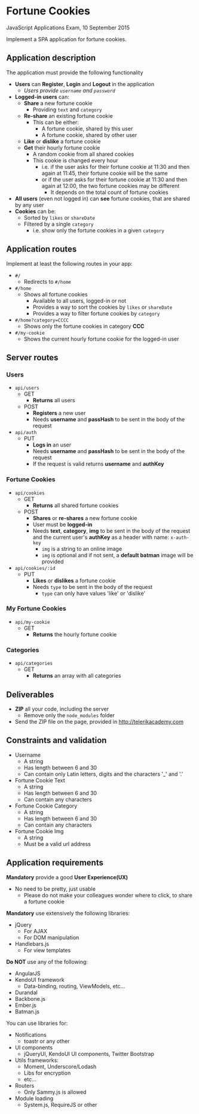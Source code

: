 # Fortune Cookies
JavaScript Applications Exam, 10 September 2015

Implement a SPA application for fortune cookies.

## Application description

The application must provide the following functionality

* **Users** can **Register**, **Login** and **Logout** in the application
	* _Users provide `username`  and `password`_
* **Logged-in users** can:
	* **Share** a new fortune cookie
		* Providing `text` and `category`
	* **Re-share** an existing fortune cookie
		* This can be either:
			* A fortune cookie, shared by this user
			* A fortune cookie, shared by other user
	* **Like** or **dislike** a fortune cookie
	* **Get** their hourly fortune cookie
		* A random cookie from all shared cookies
		* This cookie is changed every hour
			* i.e. if the user asks for their fortune cookie at 11:30 and then again at 11:45, their fortune cookie will be the same
			* or if the user asks for their fortune cookie at 11:30 and then again at 12:00, the two fortune cookies may be different
				* It depends on the total count of fortune cookies
* **All users** (even not logged in) can **see** fortune cookies, that are shared by any user
* **Cookies** can be:
	* Sorted by `likes` or `shareDate`
	* Filtered by a single `category`
		* i.e. show only the fortune cookies in a given `category`


## Application routes








Implement at least the following routes in your app:

* `#/`
  * Redirects to `#/home`
* `#/home`
  * Shows all fortune cookies
    * Available to all users, logged-in or not
    * Provides a way to sort the cookies by `likes` or `shareDate`
    * Provides a way to filter fortune cookies by `category`
* `#/home?category=CCCC`
  * Shows only the fortune cookies in category **CCC**
* `#/my-cookie`
  * Shows the current hourly fortune cookie for the logged-in user




## Server routes








### Users

* `api/users`
  * GET
    * **Returns** all users
  * POST
    * **Registers** a new user
    * Needs **username** and **passHash** to be sent in the body of the request
* `api/auth`
  * PUT
    * **Logs in** an user
    * Needs **username** and **passHash** to be sent in the body of the request
	* If the request is valid returns **username** and **authKey**








### Fortune Cookies

* `api/cookies`
  * GET
    * **Returns** all shared fortune cookies
  * POST
    * **Shares** or **re-shares** a new fortune cookie
	* User must be **logged-in**
    * Needs **text**, **category**, **img** to be sent in the body of the request and the current user's **authKey** as a header with name: `x-auth-key`
      * `img` is a string to an online image
      * `img` is optional and if not sent, a **default batman** image will be provided
* `api/cookies/:id`
  * PUT
    * **Likes** or **dislikes** a fortune cookie
    * Needs `type` to be sent in the body of the request
      * `type` can only have values 'like' or 'dislike'





###	My Fortune Cookies

* `api/my-cookie`
  * GET
    * **Returns** the hourly fortune cookie






###	Categories
*	`api/categories`
	*	GET
		*	**Returns** an array with all categories









## Deliverables

* **ZIP** all your code, including the server
  * Remove only the `node_modules` folder
* Send the ZIP file on the page, provided in http://telerikacademy.com

## Constraints and validation
* Username
  * A string
  * Has length between 6 and 30
  * Can contain only Latin letters, digits and the characters '\_' and '.'
* Fortune Cookie Text
  * A string
  * Has length between 6 and 30
  * Can contain any characters
* Fortune Cookie Category
  * A string
  * Has length between 6 and 30
  * Can contain any characters
* Fortune Cookie Img
  * A string
  * Must be a valid url address









## Application requirements

**Mandatory** provide a good **User Experience(UX)**
  * No need to be pretty, just usable
    * Please do not make your colleagues wonder where to click, to share a fortune cookie

**Mandatory** use extensively the following libraries:

* jQuery
  * For AJAX
  * For DOM manipulation
* Handlebars.js
  * For view templates

**Do NOT** use any of the following:
* AngularJS
* KendoUI framework
  * Data-binding, routing, ViewModels, etc...
* Durandal
* Backbone.js
* Ember.js
* Batman.js

You can use libraries for:
* Notifications
  * toastr or any other
* UI components
  * jQueryUI, KendoUI UI components, Twitter Bootstrap
* Utils frameworks:
  * Moment, Underscore/Lodash
  * Libs for encryption
  * etc...
* Routers
  * Only Sammy.js is allowed
* Module loading
  * System.js, RequireJS or other